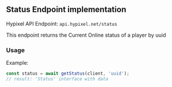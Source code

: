 ## Status Endpoint implementation

Hypixel API Endpoint: `api.hypixel.net/status`

This endpoint returns the Current Online status of a player by uuid

### Usage

Example:
```ts
const status = await getStatus(client, 'uuid');
// result: 'Status' interface with data
```

